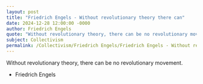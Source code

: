 ```yaml
---
layout: post
title: "Friedrich Engels - Without revolutionary theory there can"
date: 2024-12-28 12:00:00 -0000
author: Friedrich Engels
quote: "Without revolutionary theory, there can be no revolutionary movement."
subject: Collectivism
permalink: /Collectivism/Friedrich Engels/Friedrich Engels - Without revolutionary theory there can
---
```


Without revolutionary theory, there can be no revolutionary movement.

- Friedrich Engels
